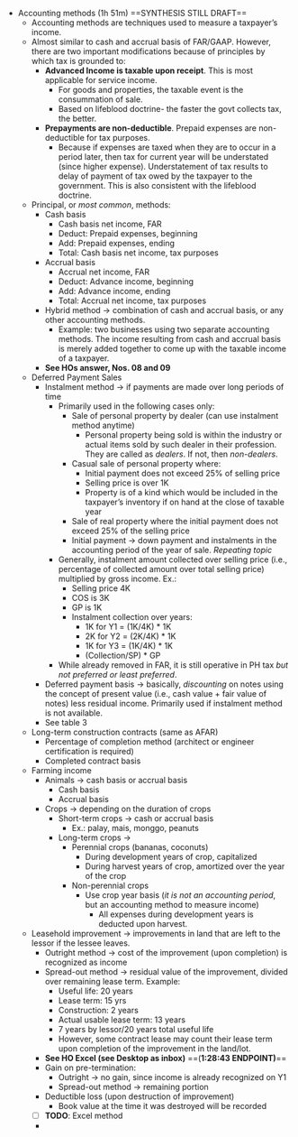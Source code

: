 - Accounting methods (1h 51m) ==SYNTHESIS STILL DRAFT==
	- Accounting methods are techniques used to measure a taxpayer’s income.
	- Almost similar to cash and accrual basis of FAR/GAAP. However, there are two important modifications because of principles by which tax is grounded to:
		- **Advanced Income is taxable upon receipt**. This is most applicable for service income.
			- For goods and properties, the taxable event is the consummation of sale.
			- Based on lifeblood doctrine- the faster the govt collects tax, the better.
		- **Prepayments are non-deductible**. Prepaid expenses are non-deductible for tax purposes.
			- Because if expenses are taxed when they are to occur in a period later, then tax for current year will be understated (since higher expense). Understatement of tax results to delay of payment of tax owed by the taxpayer to the government. This is also consistent with the lifeblood doctrine.
	- Principal, or *most common*, methods:
		- Cash basis
			- Cash basis net income, FAR
			- Deduct: Prepaid expenses, beginning
			- Add: Prepaid expenses, ending
			- Total: Cash basis net income, tax purposes
		- Accrual basis
			- Accrual net income, FAR
			- Deduct: Advance income, beginning
			- Add: Advance income, ending
			- Total: Accrual net income, tax purposes
		- Hybrid method → combination of cash and accrual basis, or any other accounting methods.
			- Example: two businesses using two separate accounting methods. The income resulting from cash and accrual basis is merely added together to come up with the taxable income of a taxpayer.
		- **See HOs answer, Nos. 08 and 09**
	- Deferred Payment Sales
		- Instalment method → if payments are made over long periods of time
			- Primarily used in the following cases only:
				- Sale of personal property by dealer (can use instalment method anytime)
					- Personal property being sold is within the industry or actual items sold by such dealer in their profession. They are called as *dealers*. If not, then *non-dealers*.
				- Casual sale of personal property where:
					- Initial payment does not exceed 25% of selling price
					- Selling price is over 1K
					- Property is of a kind which would be included in the taxpayer’s inventory if on hand at the close of taxable year
				- Sale of real property where the initial payment does not exceed 25% of the selling price
				- Initial payment → down payment and instalments in the accounting period of the year of sale. *Repeating topic*
			- Generally, instalment amount collected over selling price (i.e., percentage of collected amount over total selling price) multiplied by gross income. Ex.:
				- Selling price 4K
				- COS is 3K
				- GP is 1K
				- Instalment collection over years:
					- 1K for Y1 = (1K/4K) * 1K
					- 2K for Y2 = (2K/4K) * 1K
					- 1K for Y3 = (1K/4K) * 1K
					- (Collection/SP) * GP
			- While already removed in FAR, it is still operative in PH tax *but not preferred or least preferred*.
		- Deferred payment basis → basically, *discounting* on notes using the concept of present value (i.e., cash value + fair value of notes) less residual income. Primarily used if instalment method is not available.
		- See table 3
	- Long-term construction contracts (same as AFAR)
		- Percentage of completion method (architect or engineer certification is required)
		- Completed contract basis
	- Farming income
		- Animals → cash basis or accrual basis
			- Cash basis
			- Accrual basis
		- Crops → depending on the duration of crops
			- Short-term crops → cash or accrual basis
				- Ex.: palay, mais, monggo, peanuts
			- Long-term crops → 
				- Perennial crops (bananas, coconuts)
					- During development years of crop, capitalized
					- During harvest years of crop, amortized over the year of the crop
				- Non-perennial crops
					- Use crop year basis (*it is not an accounting period*, but an accounting method to measure income)
						- All expenses during development years is deducted upon harvest.
	- Leasehold improvement → improvements in land that are left to the lessor if the lessee leaves.
		- Outright method → cost of the improvement (upon completion) is recognized as income
		- Spread-out method → residual value of the improvement, divided over remaining lease term. Example:
			- Useful life: 20 years
			- Lease term: 15 yrs
			- Construction: 2 years
			- Actual usable lease term: 13 years
			- 7 years by lessor/20 years total useful life
			- However, some contract lease may count their lease term upon completion of the improvement in the land/lot.
		- **See HO Excel (see Desktop as inbox)** ==(**1:28:43 ENDPOINT)**==
		- Gain on pre-termination:
			- Outright → no gain, since income is already recognized on Y1
			- Spread-out method → remaining portion 
		- Deductible loss (upon destruction of improvement)
			- Book value at the time it was destroyed will be recorded
		- [ ] **TODO**: Excel method
		- 
